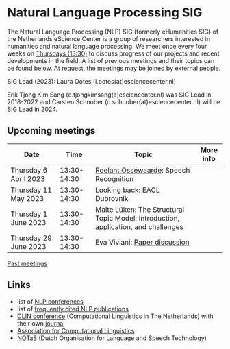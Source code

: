 # Natural Language Processing SIG

The Natural Language Processing (NLP) SIG (formerly eHumanities SIG) of the Netherlands eScience Center is a group of researchers interested in humanities and natural language processing. We meet once every four weeks on [Thursdays (13:30)](#upcoming-meetings) to discuss progress of our projects and recent developments in the field. A list of previous meetings and their topics can be found below. At request, the meetings may be joined by external people.

SIG Lead (2023): Laura Ootes (l.ootes(at)esciencecenter.nl)

Erik Tjong Kim Sang (e.tjongkimsang(a)esciencenter.nl) was SIG Lead in 2018-2022 and
Carsten Schnober (c.schnober(at)esciencecenter.nl) will be SIG Lead in 2024.


## Upcoming meetings

| Date | Time |Topic | More info |
|------|------|------|------------|
| Thursday 6 April 2023 | 13:30-14:30 | [Roelant Ossewaarde](https://www.internationalhu.com/research/researchers/roelant-ossewaarde): Speech Recognition |  |
| Thursday 11 May 2023 | 13:30-14:30 | Looking back: EACL Dubrovnik | |
| Thursday 1 June 2023 | 13:30-14:30 | Malte L&uuml;ken: The Structural Topic Model: Introduction, application, and challenges |  |
| Thursday 29 June 2023 | 13:30-14:30 | Eva Viviani: [Paper discussion](https://arxiv.org/pdf/2302.07232.pdf) | |

[Past meetings](https://github.com/nlesc-sigs/nlp-sig/blob/master/meetings.md)

## Links

- list of [NLP conferences](nlp-conferences.md)
- list of [frequently cited NLP publications](nlp-literature.md)
- [CLIN conference](https://www.let.rug.nl/vannoord/Clin/) (Computational Linguistics in The Netherlands) with their own [journal](https://www.clinjournal.org/clinj)
- [Association for Computational Linguistics](https://www.aclweb.org/portal/)
- [NOTaS](https://notas.nl/) (Dutch Organisation for Language and Speech Technology)
  

